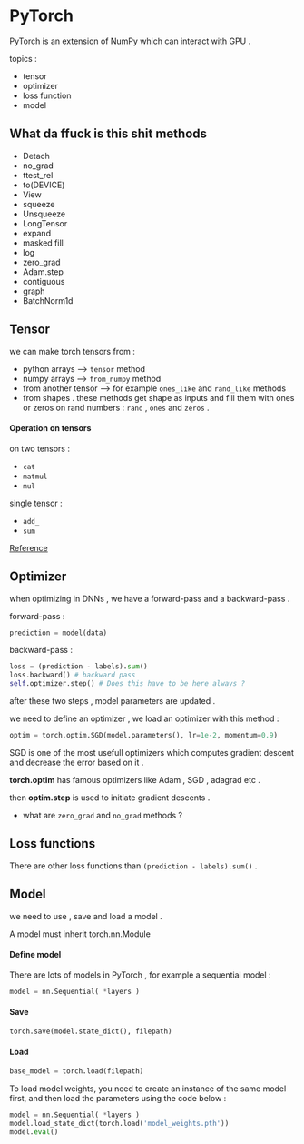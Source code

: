 # PyTorch

PyTorch is an extension of NumPy which can interact with GPU . 

topics : 
* tensor
* optimizer
* loss function
* model

## What da ffuck is this shit methods
* Detach
* no_grad
* ttest_rel
* to(DEVICE)
* View
* squeeze
* Unsqueeze
* LongTensor
* expand
* masked fill
* log
* zero_grad
* Adam.step
* contiguous
* graph
* BatchNorm1d

## Tensor
we can make torch tensors from :
* python arrays --> `tensor` method
* numpy arrays --> `from_numpy` method
* from another tensor --> for example `ones_like` and `rand_like` methods
* from shapes . these methods get shape as inputs and fill them with ones or zeros on rand numbers : `rand` , `ones` and `zeros` . 

#### Operation on tensors 

on two tensors : 
* `cat`
* `matmul`
* `mul`

single tensor : 
* `add_`
* `sum`


[Reference](https://pytorch.org/tutorials/beginner/basics/tensorqs_tutorial.html)

## Optimizer 

when optimizing in DNNs , we have a forward-pass and a backward-pass . 

forward-pass :
```python
prediction = model(data)
```

backward-pass :
```python
loss = (prediction - labels).sum()
loss.backward() # backward pass
self.optimizer.step() # Does this have to be here always ? 
```

after these two steps , model parameters are updated . 

we need to define an optimizer , we load an optimizer with this method : 
```python
optim = torch.optim.SGD(model.parameters(), lr=1e-2, momentum=0.9)
```

SGD is one of the most usefull optimizers which computes gradient descent and decrease the error based on it . 


**torch.optim** has famous optimizers like Adam , SGD , adagrad etc . 

then **optim.step** is used to initiate gradient descents .

* what are `zero_grad` and `no_grad` methods ? 

## Loss functions
There are other loss functions than `(prediction - labels).sum()` .

## Model
we need to use , save and load a model . 

A model must inherit torch.nn.Module

#### Define model
There are lots of models in PyTorch , for example a sequential model : 
```python
model = nn.Sequential( *layers )
```

#### Save 
```python
torch.save(model.state_dict(), filepath)
```

#### Load
```python
base_model = torch.load(filepath)
```

To load model weights, you need to create an instance of the same model first, and then load the parameters using the code below : 

```python
model = nn.Sequential( *layers )
model.load_state_dict(torch.load('model_weights.pth'))
model.eval()
```
